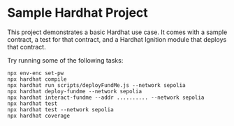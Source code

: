 # Sample Hardhat Project

This project demonstrates a basic Hardhat use case. It comes with a sample contract, a test for that contract, and a Hardhat Ignition module that deploys that contract.

Try running some of the following tasks:

```shell
npx env-enc set-pw
npx hardhat compile
npx hardhat run scripts/deployFundMe.js --network sepolia 
npx hardhat deploy-fundme --network sepolia
npx hardhat interact-fundme --addr .......... --network sepolia
npx hardhat test
npx hardhat test --network sepolia
npx hardhat coverage
```
